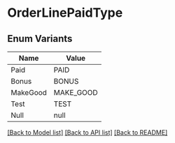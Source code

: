 # OrderLinePaidType

## Enum Variants

| Name | Value |
|---- | -----|
| Paid | PAID |
| Bonus | BONUS |
| MakeGood | MAKE_GOOD |
| Test | TEST |
| Null | null |


[[Back to Model list]](../README.md#documentation-for-models) [[Back to API list]](../README.md#documentation-for-api-endpoints) [[Back to README]](../README.md)



